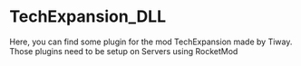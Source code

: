 # TechExpansion_DLL
Here, you can find some plugin for the mod TechExpansion made by Tiway. Those plugins need to be setup on Servers using RocketMod
